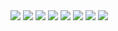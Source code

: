 <img src=https://raw.githubusercontent.com/kristopolous/qr-project/master/series-b/assets/alfred-sisley-meadow.jpg>
<img src=https://raw.githubusercontent.com/kristopolous/qr-project/master/series-b/assets/auguste-renoir-madame-money-and-her-son.jpg>
<img src=https://raw.githubusercontent.com/kristopolous/qr-project/master/series-b/assets/auguste-renoir-picking-flower.jpg>
<img src=https://raw.githubusercontent.com/kristopolous/qr-project/master/series-b/assets/camille-pisarro-orchard-in-bloom.jpg>
<img src=https://raw.githubusercontent.com/kristopolous/qr-project/master/series-b/assets/cariani-a-concert.jpg>
<img src=https://raw.githubusercontent.com/kristopolous/qr-project/master/series-b/assets/georges-seurat-la-grande-jatte.jpg>
<img src=https://raw.githubusercontent.com/kristopolous/qr-project/master/series-b/assets/monet-japanese-footbridge.jpg>
<img src=https://raw.githubusercontent.com/kristopolous/qr-project/master/series-b/assets/van-gogh-olive-orchard.jpg>
